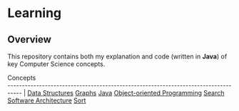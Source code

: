 # Learning

## Overview
This repository contains both my explanation and code (written in **Java**) of key Computer Science concepts.

Concepts                                                          
----------------------------------------------------------------------------------- |
[Data Structures](https://github.com/shumarb/learning/tree/main/data-structures)
[Graphs](https://github.com/shumarb/learning/tree/main/graphs)
[Java](https://github.com/shumarb/learning/tree/main/java)
[Object-oriented Programming](https://github.com/shumarb/learning/tree/main/object-oriented-programming)
[Search](https://github.com/shumarb/learning/tree/main/search)
[Software Architecture](https://github.com/shumarb/learning/tree/main/software-architecture)
[Sort](https://github.com/shumarb/learning/tree/main/sort)
